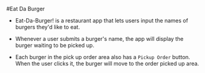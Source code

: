 #Eat Da Burger

* Eat-Da-Burger! is a restaurant app that lets users input the names of burgers they'd like to eat.

* Whenever a user submits a burger's name, the app will display the burger waiting to be picked up.

* Each burger in the pick up order area also has a `Pickup Order` button. When the user clicks it, the burger will move to the order picked up area.